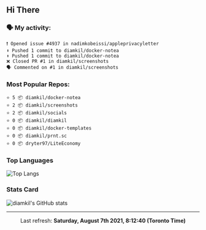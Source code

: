 ## Hi There

### 🗣 My activity:

```
❗️ Opened issue #4937 in nadimkobeissi/appleprivacyletter
⬆️ Pushed 1 commit to diamkil/docker-notea
⬆️ Pushed 1 commit to diamkil/docker-notea
❌ Closed PR #1 in diamkil/screenshots
🗣 Commented on #1 in diamkil/screenshots
```

### Most Popular Repos:

```
⭐️ 5 📦 diamkil/docker-notea
⭐️ 2 📦 diamkil/screenshots
⭐️ 2 📦 diamkil/socials
⭐️ 0 📦 diamkil/diamkil
⭐️ 0 📦 diamkil/docker-templates
⭐️ 0 📦 diamkil/prnt.sc
⭐️ 0 📦 dryter97/LiteEconomy
```

### Top Languages

![Top Langs](https://github-readme-stats.vercel.app/api/top-langs/?username=diamkil&layout=compact&langs_count=10)

### Stats Card

![diamkil's GitHub stats](https://github-readme-stats.vercel.app/api?username=diamkil&count_private=true&show_icons=true)

---

<p align="center">
  Last refresh: 
  <b>Saturday, August 7th 2021, 8:12:40 (Toronto Time)</b>
</p>
